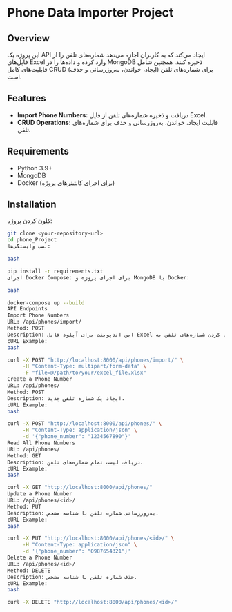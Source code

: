 # Phone Data Importer Project

## Overview
این پروژه یک API ایجاد می‌کند که به کاربران اجازه می‌دهد شماره‌های تلفن را از فایل‌های Excel وارد کرده و داده‌ها را در MongoDB ذخیره کنند. همچنین شامل قابلیت‌های کامل CRUD (ایجاد، خواندن، به‌روزرسانی و حذف) برای شماره‌های تلفن است.

## Features
- **Import Phone Numbers:** دریافت و ذخیره شماره‌های تلفن از فایل Excel.
- **CRUD Operations:** قابلیت ایجاد، خواندن، به‌روزرسانی و حذف برای شماره‌های تلفن.

## Requirements
- Python 3.9+
- MongoDB
- Docker (برای اجرای کانتینرهای پروژه)

## Installation
کلون کردن پروژه:

```bash
git clone <your-repository-url>
cd phone_Project
نصب وابستگی‌ها:

bash

pip install -r requirements.txt
اجرای Docker Compose: برای اجرای پروژه و MongoDB با Docker:

bash

docker-compose up --build
API Endpoints
Import Phone Numbers
URL: /api/phones/import/
Method: POST
Description: این اندپوینت برای آپلود فایل Excel و وارد کردن شماره‌های تلفن به MongoDB استفاده می‌شود.
cURL Example:
bash

curl -X POST "http://localhost:8000/api/phones/import/" \
     -H "Content-Type: multipart/form-data" \
     -F "file=@/path/to/your/excel_file.xlsx"
Create a Phone Number
URL: /api/phones/
Method: POST
Description: ایجاد یک شماره تلفن جدید.
cURL Example:
bash

curl -X POST "http://localhost:8000/api/phones/" \
     -H "Content-Type: application/json" \
     -d '{"phone_number": "1234567890"}'
Read All Phone Numbers
URL: /api/phones/
Method: GET
Description: دریافت لیست تمام شماره‌های تلفن.
cURL Example:
bash

curl -X GET "http://localhost:8000/api/phones/"
Update a Phone Number
URL: /api/phones/<id>/
Method: PUT
Description: به‌روزرسانی شماره تلفن با شناسه مشخص.
cURL Example:
bash

curl -X PUT "http://localhost:8000/api/phones/<id>/" \
     -H "Content-Type: application/json" \
     -d '{"phone_number": "0987654321"}'
Delete a Phone Number
URL: /api/phones/<id>/
Method: DELETE
Description: حذف شماره تلفن با شناسه مشخص.
cURL Example:
bash

curl -X DELETE "http://localhost:8000/api/phones/<id>/"
